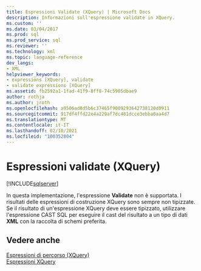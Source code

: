```yaml
---
title: Espressioni Validate (XQuery) | Microsoft Docs
description: Informazioni sull'espressione validate in XQuery.
ms.custom: ''
ms.date: 03/04/2017
ms.prod: sql
ms.prod_service: sql
ms.reviewer: ''
ms.technology: xml
ms.topic: language-reference
dev_langs:
- XML
helpviewer_keywords:
- expressions [XQuery], validate
- validate expressions [XQuery]
ms.assetid: fb2592a1-1fad-41f9-8ff8-74c5905dbae9
author: rothja
ms.author: jroth
ms.openlocfilehash: a9506ad8d5b6c37465f9009293642738120d0911
ms.sourcegitcommit: 917df4ffd22e4a229af7dc481dcce3ebba0aa4d7
ms.translationtype: MT
ms.contentlocale: it-IT
ms.lasthandoff: 02/10/2021
ms.locfileid: "100352804"
---
```

# <a name="validate-expressions-xquery"></a>Espressioni validate (XQuery)
[!INCLUDE[sqlserver](../includes/applies-to-version/sqlserver.md)]

  In questa implementazione, l'espressione **Validate** non è supportata. I risultati delle espressioni di costruzione XQuery sono sempre non tipizzate. Se il risultato di un'espressione XQuery deve essere tipizzato, utilizzare l'espressione CAST SQL per eseguire il cast del risultato a un tipo di dati **XML** con la raccolta di schemi preferita.  
  
## <a name="see-also"></a>Vedere anche  
 [Espressioni di percorso &#40;XQuery&#41;](../xquery/path-expressions-xquery.md)   
 [Espressioni XQuery](../xquery/xquery-expressions.md)  
  
  
